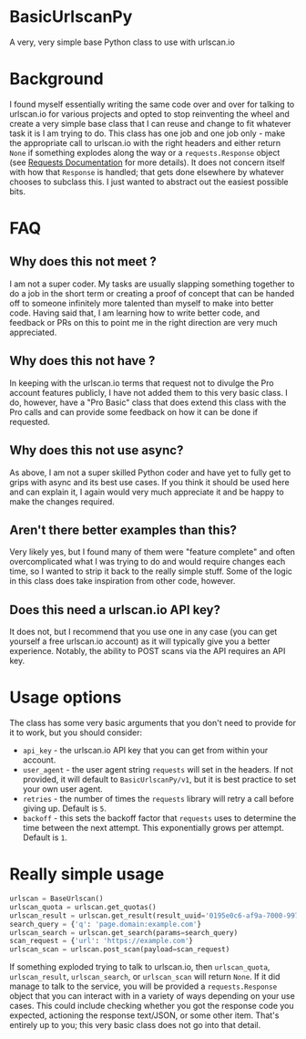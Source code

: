 # BasicUrlscanPy
A very, very simple base Python class to use with urlscan.io

# Background

I found myself essentially writing the same code over and over for talking to urlscan.io for various projects and opted to stop reinventing the wheel and create a very simple base class that I can reuse and change to fit whatever task it is I am trying to do. This class has one job and one job only - make the appropriate call to urlscan.io with the right headers and either return `None` if something explodes along the way or a `requests.Response` object (see [Requests Documentation](https://requests.readthedocs.io/en/latest/) for more details). It does not concern itself with how that `Response` is handled; that gets done elsewhere by whatever chooses to subclass this. I just wanted to abstract out the easiest possible bits.

# FAQ

## Why does this not meet <insert some Python coding standard here>?

I am not a super coder. My tasks are usually slapping something together to do a job in the short term or creating a proof of concept that can be handed off to someone infinitely more talented than myself to make into better code. Having said that, I am learning how to write better code, and feedback or PRs on this to point me in the right direction are very much appreciated.

## Why does this not have <insert some urlscan.io Pro API call here>?

In keeping with the urlscan.io terms that request not to divulge the Pro account features publicly, I have not added them to this very basic class. I do, however, have a "Pro Basic" class that does extend this class with the Pro calls and can provide some feedback on how it can be done if requested.

## Why does this not use async?

As above, I am not a super skilled Python coder and have yet to fully get to grips with async and its best use cases. If you think it should be used here and can explain it, I again would very much appreciate it and be happy to make the changes required.

## Aren't there better examples than this?

Very likely yes, but I found many of them were "feature complete" and often overcomplicated what I was trying to do and would require changes each time, so I wanted to strip it back to the really simple stuff. Some of the logic in this class does take inspiration from other code, however.

## Does this need a urlscan.io API key?

It does not, but I recommend that you use one in any case (you can get yourself a free urlscan.io account) as it will typically give you a better experience. Notably, the ability to POST scans via the API requires an API key.

# Usage options

The class has some very basic arguments that you don't need to provide for it to work, but you should consider:

* `api_key` - the urlscan.io API key that you can get from within your account.
* `user_agent` - the user agent string `requests` will set in the headers. If not provided, it will default to `BasicUrlscanPy/v1`, but it is best practice to set your own user agent.
* `retries` - the number of times the `requests` library will retry a call before giving up. Default is `5`.
* `backoff` - this sets the backoff factor that `requests` uses to determine the time between the next attempt. This exponentially grows per attempt. Default is `1`.

# Really simple usage

```python
urlscan = BaseUrlscan()
urlscan_quota = urlscan.get_quotas()
urlscan_result = urlscan.get_result(result_uuid='0195e0c6-af9a-7000-997c-0e0c32811406')
search_query = {'q': 'page.domain:example.com'}
urlscan_search = urlscan.get_search(params=search_query)
scan_request = {'url': 'https://example.com'}
urlscan_scan = urlscan.post_scan(payload=scan_request)
```

If something exploded trying to talk to urlscan.io, then `urlscan_quota`, `urlscan_result`, `urlscan_search`, or `urlscan_scan` will return `None`. If it did manage to talk to the service, you will be provided a `requests.Response` object that you can interact with in a variety of ways depending on your use cases. This could include checking whether you got the response code you expected, actioning the response text/JSON, or some other item. That's entirely up to you; this very basic class does not go into that detail.